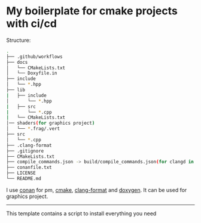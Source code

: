 # My boilerplate for cmake projects with ci/cd

Structure:

```sh
.
├── .github/workflows
├── docs
│   └── CMakeLists.txt
│   └── Doxyfile.in  
├── include
│   └── *.hpp
├── lib
|   ├── include
│       └── *.hpp
|   ├── src
|       └── *.cpp
|   └── CMakeLists.txt
│── shaders(for graphics project)
│   └── *.frag/.vert
├── src
│   └── *.cpp
├── .clang-format
├── .gitignore
├── CMakeLists.txt
├── compile_commands.json -> build/compile_commands.json(for clangd in nvim/vsc)
├── conanfile.txt
├── LICENSE
└── README.md
```

I use [conan](https://conan.io/) for pm, [cmake](https://cmake.org/), [clang-format](https://clang.llvm.org/docs/ClangFormat.html) and [doxygen](https://www.doxygen.nl/manual/index.html). It can be used for graphics project.

---
This template contains a script to install everything you need
